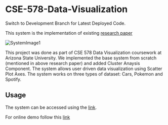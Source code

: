 # CSE-578-Data-Visualization

Switch to Development Branch for Latest Deployed Code.

This system is the implementation of existing [research paper](http://ieeexplore.ieee.org/document/7192671/)

![SystemImage1](https://drive.google.com/uc?export=view&id=1n-4KXUMSX5pROa84XMYR08zhvRJZ_yTu)

This project was done as part of CSE 578 Data Visualization coursework at Arizona State University. We implemented the base system from scratch (mentioned in above research paper) and added Cluster Anaysis Component.
The system allows user driven data visualization using Scatter Plot Axes. The system works on three types of dataset: Cars, Pokemon and Spotify.

## Usage
The system can be accessed using the [link](https://storage.googleapis.com/interaxiscse578/index.html).

For online demo follow this [link](https://www.youtube.com/watch?v=6cm3xBokBLg&t)
